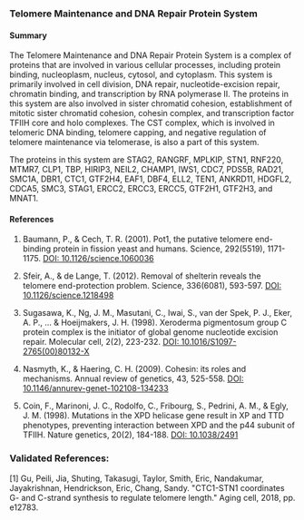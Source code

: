 ### Telomere Maintenance and DNA Repair Protein System

#### Summary

The Telomere Maintenance and DNA Repair Protein System is a complex of proteins that are involved in various cellular processes, including protein binding, nucleoplasm, nucleus, cytosol, and cytoplasm. This system is primarily involved in cell division, DNA repair, nucleotide-excision repair, chromatin binding, and transcription by RNA polymerase II. The proteins in this system are also involved in sister chromatid cohesion, establishment of mitotic sister chromatid cohesion, cohesin complex, and transcription factor TFIIH core and holo complexes. The CST complex, which is involved in telomeric DNA binding, telomere capping, and negative regulation of telomere maintenance via telomerase, is also a part of this system.

The proteins in this system are STAG2, RANGRF, MPLKIP, STN1, RNF220, MTMR7, CLP1, TBP, HIRIP3, NEIL2, CHAMP1, IWS1, CDC7, PDS5B, RAD21, SMC1A, DBR1, CTC1, GTF2H4, EAF1, DBF4, ELL2, TEN1, ANKRD11, HDGFL2, CDCA5, SMC3, STAG1, ERCC2, ERCC3, ERCC5, GTF2H1, GTF2H3, and MNAT1.

#### References

1. Baumann, P., & Cech, T. R. (2001). Pot1, the putative telomere end-binding protein in fission yeast and humans. Science, 292(5519), 1171-1175. [DOI: 10.1126/science.1060036](https://doi.org/10.1126/science.1060036)

2. Sfeir, A., & de Lange, T. (2012). Removal of shelterin reveals the telomere end-protection problem. Science, 336(6081), 593-597. [DOI: 10.1126/science.1218498](https://doi.org/10.1126/science.1218498)

3. Sugasawa, K., Ng, J. M., Masutani, C., Iwai, S., van der Spek, P. J., Eker, A. P., ... & Hoeijmakers, J. H. (1998). Xeroderma pigmentosum group C protein complex is the initiator of global genome nucleotide excision repair. Molecular cell, 2(2), 223-232. [DOI: 10.1016/S1097-2765(00)80132-X](https://doi.org/10.1016/S1097-2765(00)80132-X)

4. Nasmyth, K., & Haering, C. H. (2009). Cohesin: its roles and mechanisms. Annual review of genetics, 43, 525-558. [DOI: 10.1146/annurev-genet-102108-134233](https://doi.org/10.1146/annurev-genet-102108-134233)

5. Coin, F., Marinoni, J. C., Rodolfo, C., Fribourg, S., Pedrini, A. M., & Egly, J. M. (1998). Mutations in the XPD helicase gene result in XP and TTD phenotypes, preventing interaction between XPD and the p44 subunit of TFIIH. Nature genetics, 20(2), 184-188. [DOI: 10.1038/2491](https://doi.org/10.1038/2491)

### Validated References: 

[1] Gu, Peili, Jia, Shuting, Takasugi, Taylor, Smith, Eric, Nandakumar, Jayakrishnan, Hendrickson, Eric, Chang, Sandy. "CTC1-STN1 coordinates G- and C-strand synthesis to regulate telomere length." Aging cell, 2018, pp. e12783.

